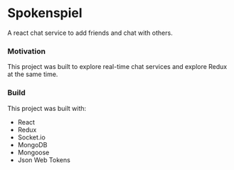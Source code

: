 # Spokenspiel
A react chat service to add friends and chat with others.

### Motivation
This project was built to explore real-time chat services and explore Redux at the same time.

### Build
This project was built with: 
- React
- Redux
- Socket.io
- MongoDB
- Mongoose
- Json Web Tokens


